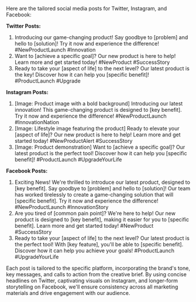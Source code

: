 Here are the tailored social media posts for Twitter, Instagram, and Facebook:

**Twitter Posts:**

1. Introducing our game-changing product! Say goodbye to [problem] and hello to [solution]! Try it now and experience the difference! #NewProductLaunch #Innovation
2. Want to [achieve a specific goal]? Our new product is here to help! Learn more and get started today! #NewProduct #SuccessStory
3. Ready to take your [aspect of life] to the next level? Our latest product is the key! Discover how it can help you [specific benefit]! #ProductLaunch #Upgrade

**Instagram Posts:**

1. [Image: Product image with a bold background]
Introducing our latest innovation! This game-changing product is designed to [key benefit]. Try it now and experience the difference! #NewProductLaunch #InnovationNation
2. [Image: Lifestyle image featuring the product]
Ready to elevate your [aspect of life]? Our new product is here to help! Learn more and get started today! #NewProductAlert #SuccessStory
3. [Image: Product demonstration]
Want to [achieve a specific goal]? Our latest product is the perfect tool! Discover how it can help you [specific benefit]! #ProductLaunch #UpgradeYourLife

**Facebook Posts:**

1. Exciting News! We're thrilled to introduce our latest product, designed to [key benefit]. Say goodbye to [problem] and hello to [solution]! Our team has worked tirelessly to create a game-changing solution that will [specific benefit]. Try it now and experience the difference! #NewProductLaunch #InnovationStory
2. Are you tired of [common pain point]? We're here to help! Our new product is designed to [key benefit], making it easier for you to [specific benefit]. Learn more and get started today! #NewProduct #SuccessStory
3. Ready to take your [aspect of life] to the next level? Our latest product is the perfect tool! With [key feature], you'll be able to [specific benefit]. Discover how it can help you achieve your goals! #ProductLaunch #UpgradeYourLife

Each post is tailored to the specific platform, incorporating the brand's tone, key messages, and calls to action from the creative brief. By using concise headlines on Twitter, captivating visuals on Instagram, and longer-form storytelling on Facebook, we'll ensure consistency across all marketing materials and drive engagement with our audience.